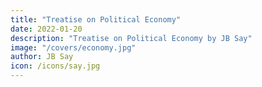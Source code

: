 ```yaml
---
title: "Treatise on Political Economy"
date: 2022-01-20
description: "Treatise on Political Economy by JB Say"
image: "/covers/economy.jpg"
author: JB Say
icon: /icons/say.jpg
---
```

